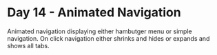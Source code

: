 # Day 14 - Animated Navigation

Animated navigation displaying either hambutger menu or simple navigation. On click navigation either shrinks and hides or expands and shows all tabs.
